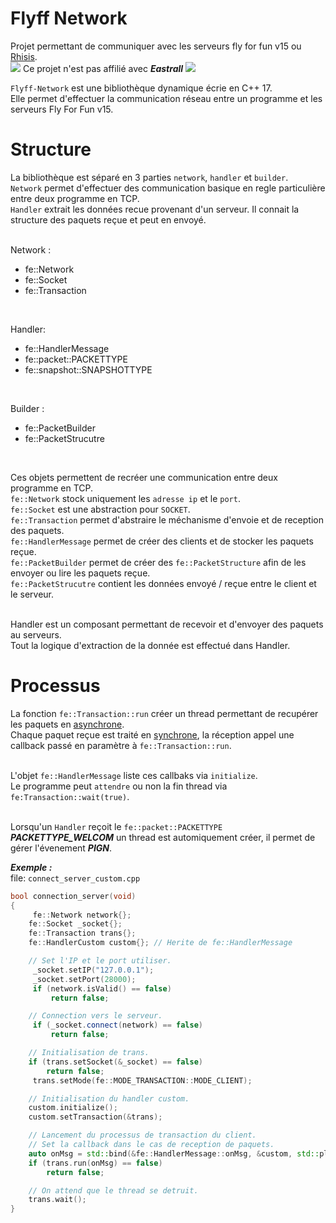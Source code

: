 # Flyff Network
Projet permettant de communiquer avec les serveurs fly for fun v15 ou [Rhisis](https://github.com/Eastrall/Rhisis).<br>
![](https://img.icons8.com/color/24/000000/error.png) Ce projet n'est pas affilié avec ***Eastrall*** ![](https://img.icons8.com/color/24/000000/error.png)
<br>

`Flyff-Network` est une bibliothèque dynamique écrie en C++ 17.<br>
Elle permet d'effectuer la communication réseau entre un programme et les serveurs Fly For Fun v15.<br>

# Structure
La bibliothèque est séparé en 3 parties `network`, `handler` et `builder`.<br>
`Network` permet d'effectuer des communication basique en regle particulière entre deux programme en TCP.<br>
`Handler` extrait les données recue provenant d'un serveur. Il connait la structure des paquets reçue et peut en envoyé.<br>
<br>

Network :
* fe::Network
* fe::Socket
* fe::Transaction
<br>

Handler:
* fe::HandlerMessage
* fe::packet::PACKETTYPE
* fe::snapshot::SNAPSHOTTYPE
<br>

Builder :
* fe::PacketBuilder
* fe::PacketStrucutre
<br>


Ces objets permettent de recréer une communication entre deux programme en TCP.<br>
`fe::Network` stock uniquement les `adresse ip` et le `port`.<br>
`fe::Socket` est une abstraction pour `SOCKET`.<br>
`fe::Transaction` permet d'abstraire le méchanisme d'envoie et de reception des paquets.<br>
`fe::HandlerMessage` permet de créer des clients et de stocker les paquets reçue.<br>
`fe::PacketBuilder` permet de créer des `fe::PacketStructure` afin de les envoyer ou lire les paquets reçue.<br>
`fe::PacketStrucutre` contient les données envoyé / reçue entre le client et le serveur.<br>
<br>

Handler est un composant permettant de recevoir et d'envoyer des paquets au serveurs.<br>
Tout la logique d'extraction de la donnée est effectué dans Handler.<br>

# Processus
La fonction `fe::Transaction::run` créer un thread permettant de recupérer les paquets en [asynchrone](https://eduscol.education.fr/numerique/dossier/archives/eformation/notion-de-temps/synchrone-asynchrone).<br>
Chaque paquet reçue est traité en [synchrone](https://eduscol.education.fr/numerique/dossier/archives/eformation/notion-de-temps/synchrone-asynchrone), la réception appel une callback passé en paramètre à `fe::Transaction::run`.<br>
<br>

L'objet `fe::HandlerMessage` liste ces callbaks via `initialize`.<br>
Le programme peut `attendre` ou non la fin thread via `fe:Transaction::wait(true)`.<br>
<br>

Lorsqu'un `Handler` reçoit le `fe::packet::PACKETTYPE` ***PACKETTYPE_WELCOM*** un thread est automiquement créer, il permet de gérer l'évenement ***PIGN***.<br>

___Exemple :___<br>
file: `connect_server_custom.cpp`
```cpp
bool connection_server(void)
{
     fe::Network network{};
    fe::Socket _socket{};
    fe::Transaction trans{};
    fe::HandlerCustom custom{}; // Herite de fe::HandlerMessage

    // Set l'IP et le port utiliser.
     _socket.setIP("127.0.0.1");
     _socket.setPort(28000);
     if (network.isValid() == false)
         return false;

    // Connection vers le serveur.
     if (_socket.connect(network) == false)
         return false;

    // Initialisation de trans.
    if (trans.setSocket(&_socket) == false)
        return false;
     trans.setMode(fe::MODE_TRANSACTION::MODE_CLIENT);

    // Initialisation du handler custom.
    custom.initialize();
    custom.setTransaction(&trans);

    // Lancement du processus de transaction du client.
    // Set la callback dans le cas de reception de paquets.
    auto onMsg = std::bind(&fe::HandlerMessage::onMsg, &custom, std::placeholders::_1, std::placeholders::_2);
    if (trans.run(onMsg) == false)
        return false;

    // On attend que le thread se detruit.
    trans.wait();
}
```

